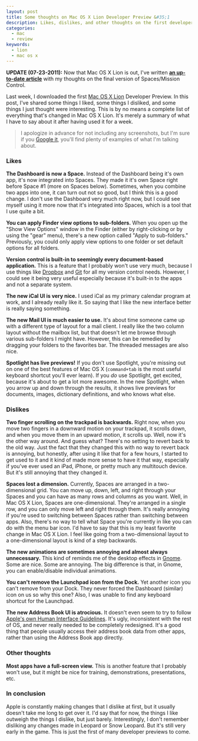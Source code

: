 ```yaml
---
layout: post
title: Some thoughts on Mac OS X Lion Developer Preview &#35;1
description: Likes, dislikes, and other thoughts on the first developer preview of Mac OS X Lion.
categories:
  - mac
  - review
keywords:
  - lion
  - mac os x
---
```

**UPDATE (07-23-2011):** Now that Mac OS X Lion is out, I've written **[an up-to-date
article](http://jnrbsn.com/2011/07/switching-from-spaces-to-mission-control)** with my thoughts on
the final version of Spaces/Mission Control.

Last week, I downloaded the first [Mac OS X Lion](http://www.apple.com/macosx/lion/) Developer
Preview. In this post, I've shared some things I liked, some things I disliked, and some things I
just thought were interesting. This is by no means a complete list of everything that's changed in
Mac OS X Lion. It's merely a summary of what I have to say about it after having used it for a week.

<!--more-->

> I apologize in advance for not including any screenshots, but I'm sure if you
> [Google it](http://lmgtfy.com/?q=mac+os+x+lion+screenshots), you'll find plenty of examples of
> what I'm talking about.

### Likes

**The Dashboard is now a Space.** Instead of the Dashboard being it's own app, it's now integrated
into Spaces. They made it it's own Space right before Space #1 (more on Spaces below). Sometimes,
when you combine two apps into one, it can turn out not so good, but I think this is a good change.
I don't use the Dashboard very much right now, but I could see myself using it more now that it's
integrated into Spaces, which is a tool that I use quite a bit.

**You can apply Finder view options to sub-folders.** When you open up the "Show View Options"
window in the Finder (either by right-clicking or by using the "gear" menu), there's a new option
called "Apply to sub-folders." Previously, you could only apply view options to one folder or set
default options for all folders.

**Version control is built-in to seemingly every document-based application.** This is a feature
that I probably won't use very much, because I use things like [Dropbox](http://www.dropbox.com/)
and [Git](http://git-scm.com/) for all my version control needs. However, I could see it being very
useful especially because it's built-in to the apps and not a separate system.

**The new iCal UI is very nice.** I used iCal as my primary calendar program at work, and I already
really like it. So saying that I like the new interface better is really saying something.

**The new Mail UI is much easier to use.** It's about time someone came up with a different type of
layout for a mail client. I really like the two column layout without the mailbox list, but that
doesn't let me browse through various sub-folders I might have. However, this can be remedied by
dragging your folders to the favorites bar. The threaded messages are also nice.

**Spotlight has live previews!** If you don't use Spotlight, you're missing out on one of the best
features of Mac OS X (`command+tab` is the most useful keyboard shortcut you'll ever learn). If you
_do_ use Spotlight, get excited, because it's about to get a lot more awesome. In the new Spotlight,
when you arrow up and down through the results, it shows live previews for documents, images,
dictionary definitions, and who knows what else.

### Dislikes

**Two finger scrolling on the trackpad is backwards.** Right now, when you move two fingers in a
downward motion on your trackpad, it scrolls down, and when you move them in an upward motion, it
scrolls up. Well, now it's the other way around. And guess what? There's no setting to revert back
to the old way. Just the fact that they changed this with no way to revert back is annoying, but
honestly, after using it like that for a few hours, I started to get used to it and it kind of made
more sense to have it that way, especially if you've ever used an iPad, iPhone, or pretty much any
multitouch device. But it's still annoying that they changed it.

**Spaces lost a dimension.** Currently, Spaces are arranged in a two-dimensional grid. You can move
up, down, left, and right through your Spaces and you can have as many rows and columns as you want.
Well, in Mac OS X Lion, Spaces are one-dimensional. They're arranged in a single row, and you can
only move left and right through them. It's really annoying if you're used to switching between
Spaces rather than switching between apps. Also, there's no way to tell what Space you're currently
in like you can do with the menu bar icon. I'd have to say that this is my least favorite change in
Mac OS X Lion. I feel like going from a two-dimensional layout to a one-dimensional layout is kind
of a step backwards.

**The new animations are sometimes annoying and almost always unnecessary.** This kind of reminds me
of the desktop effects in [Gnome](http://www.gnome.org/). Some are nice. Some are annoying. The big
difference is that, in Gnome, you can enable/disable individual animations.

**You can't remove the Launchpad icon from the Dock.** Yet another icon you can't remove from your
Dock. They never forced the Dashboard (similar) icon on us so why this one? Also, I was unable to
find any keyboard shortcut for the Launchpad.

**The new Address Book UI is atrocious.**  It doesn't even seem to try to follow
[Apple's own Human Interface Guidelines](http://developer.apple.com/library/mac/#documentation/UserExperience/Conceptual/AppleHIGuidelines/XHIGIntro/XHIGIntro.html).
It's ugly, inconsistent with the rest of OS, and never really needed to be completely redesigned.
It's a good thing that people usually access their address book data from other apps, rather than
using the Address Book app directly.

### Other thoughts

**Most apps have a full-screen view.** This is another feature that I probably won't use, but it
might be nice for training, demonstrations, presentations, etc.

### In conclusion

Apple is constantly making changes that I dislike at first, but it usually doesn't take me long to
get over it. I'd say that for now, the things I like outweigh the things I dislike, but just barely.
Interestingly, I don't remember disliking any changes made in Leopard or Snow Leopard. But it's
still very early in the game. This is just the first of many developer previews to come.
